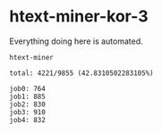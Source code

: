 # htext-miner-kor-3

Everything doing here is automated.

```
htext-miner

total: 4221/9855 (42.8310502283105%)

job0: 764
job1: 885
job2: 830
job3: 910
job4: 832
```